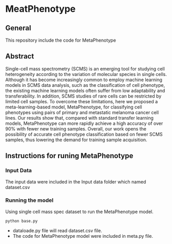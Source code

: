 # MeatPhenotype
## General
This repository include the code for MetaPhenotype 
## Abstract
Single-cell mass spectrometry (SCMS) is an emerging tool for studying cell heterogeneity according to the variation of molecular species in single cells. Although it has become increasingly common to employ machine learning models in SCMS data analysis, such as the classification of cell phenotype, the existing machine learning models often suffer from low adaptability and transferability. In addition, SCMS studies of rare cells can be restricted by limited cell samples. To overcome these limitations, here we proposed a meta-learning-based model, MetaPhenotype, for classifying cell phenotypes using pairs of primary and metastatic melanoma cancer cell lines. Our results show that, compared with standard transfer learning models, MetaPhenotype can more rapidly achieve a high accuracy of over 90% with fewer new training samples. Overall, our work opens the possibility of accurate cell phenotype classification based on fewer SCMS samples, thus lowering the demand for training sample acquisition.
## Instructions for runing MetaPhenotype
### Input Data
The input data were included in the Input data folder which named dataset.csv

### Running the model
Using single cell mass spec dataset to run the MetaPhenotype model.
```
python base.py
```
* dataloade.py file will read dataset.csv file.
* The code for MetaPhenotype model were included in meta.py file.
